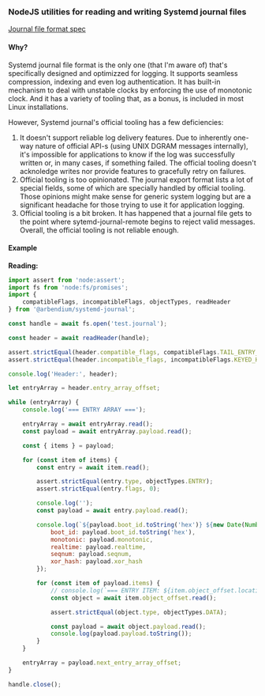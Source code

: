 ### NodeJS utilities for reading and writing Systemd journal files

[Journal file format spec](https://systemd.io/JOURNAL_FILE_FORMAT/)

#### Why?

Systemd journal file format is the only one (that I'm aware of) that's specifically designed and optimizzed for logging. It supports seamless compression, indexing and even log authentication. It has built-in mechanism to deal with unstable clocks by enforcing the use of monotonic clock. And it has a variety of tooling that, as a bonus, is included in most Linux installations.

However, Systemd journal's official tooling has a few deficiencies:
1. It doesn't support reliable log delivery features. Due to inherently one-way nature of official API-s (using UNIX DGRAM messages internally), it's impossible for applications to know if the log was successfully written or, in many cases, if something failed. The official tooling doesn't acknoledge writes nor provide features to gracefully retry on failures.
2. Official tooling is too opinionated. The journal export format lists a lot of special fields, some of which are specially handled by official tooling. Those opinions might make sense for generic system logging but are a significant headache for those trying to use it for application logging.
3. Official tooling is a bit broken. It has happened that a journal file gets to the point where sytemd-journal-remote begins to reject valid messages. Overall, the official tooling is not reliable enough.

#### Example

**Reading:**

```js
import assert from 'node:assert';
import fs from 'node:fs/promises';
import {
	compatibleFlags, incompatibleFlags, objectTypes, readHeader
} from '@arbendium/systemd-journal';

const handle = await fs.open('test.journal');

const header = await readHeader(handle);

assert.strictEqual(header.compatible_flags, compatibleFlags.TAIL_ENTRY_BOOT_ID);
assert.strictEqual(header.incompatible_flags, incompatibleFlags.KEYED_HASH | incompatibleFlags.COMPRESSED_ZSTD | incompatibleFlags.COMPACT);

console.log('Header:', header);

let entryArray = header.entry_array_offset;

while (entryArray) {
	console.log('=== ENTRY ARRAY ===');

	entryArray = await entryArray.read();
	const payload = await entryArray.payload.read();

	const { items } = payload;

	for (const item of items) {
		const entry = await item.read();

		assert.strictEqual(entry.type, objectTypes.ENTRY);
		assert.strictEqual(entry.flags, 0);

		console.log('');
		const payload = await entry.payload.read();

		console.log(`${payload.boot_id.toString('hex')} ${new Date(Number(payload.realtime / 1000n)).toISOString()} %o`, {
			boot_id: payload.boot_id.toString('hex'),
			monotonic: payload.monotonic,
			realtime: payload.realtime,
			seqnum: payload.seqnum,
			xor_hash: payload.xor_hash
		});

		for (const item of payload.items) {
			// console.log(`=== ENTRY ITEM: ${item.object_offset.location}`);
			const object = await item.object_offset.read();

			assert.strictEqual(object.type, objectTypes.DATA);

			const payload = await object.payload.read();
			console.log(payload.payload.toString());
		}
	}

	entryArray = payload.next_entry_array_offset;
}

handle.close();
```
